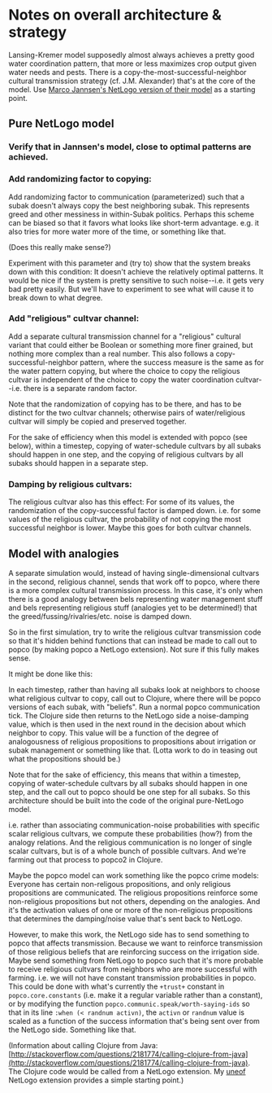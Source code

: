 Notes on overall architecture & strategy
====

Lansing-Kremer model supposedly almost always achieves a pretty good
water coordination pattern, that more or less maximizes crop output
given water needs and pests.  There is a
copy-the-most-successful-neighbor cultural transmission strategy (cf.
J.M. Alexander) that's at the core of the model.  Use [Marco Jannsen's
NetLogo version of their
model](http://www.openabm.org/model/2221/version/2/view) as a starting
point.

## Pure NetLogo model

### Verify that in Jannsen's model, close to optimal patterns are achieved.


### Add randomizing factor to copying:

Add randomizing factor to communication (parameterized) such that a
subak doesn't always copy the best neighboring subak.  This represents
greed and other messiness in within-Subak politics.  Perhaps this scheme
can be biased so that it favors what looks like short-term advantage.
e.g.  it also tries for more water more of the time, or something like
that.

(Does this really make sense?)

Experiment with this parameter and (try to) show that the system
breaks down with this condition: It doesn't achieve the relatively
optimal patterns.  It would be nice if the system is pretty sensitive to
such noise--i.e. it gets very bad pretty easily.  But we'll have to
experiment to see what will cause it to break down to what degree.

### Add "religious" cultvar channel:

Add a separate cultural transmission channel for a "religious"
cultural variant that could either be Boolean or something more finer
grained, but nothing more complex than a real number.  This also follows
a copy-successful-neighbor pattern, where the success measure is the
same as for the water pattern copying, but where the choice to copy the
religious cultvar is independent of the choice to copy the water
coordination cultvar--i.e. there is a separate random factor.

Note that the randomization of copying has to be there, and has to be
distinct for the two cultvar channels; otherwise pairs of
water/religious cultvar will simply be copied and preserved together.

For the sake of efficiency when this model is extended with popco (see
below), within a timestep, copying of water-schedule cultvars by all
subaks should happen in one step, and the copying of religious cultvars
by all subaks should happen in a separate step.

### Damping by religious cultvars:

The religious cultvar also has this effect: For some of its values,
the randomization of the copy-successful factor is damped down.  i.e.
for some values of the religious cultvar, the probability of not
copying the most successful neighbor is lower.  Maybe this goes for
both cultvar channels.


## Model with analogies

A separate simulation would, instead of having single-dimensional
cultvars in the second, religious channel, sends that work off to popco,
where there is a more complex cultural transmission process.  In this
case, it's only when there is a good analogy between bels representing
water management stuff and bels representing religious stuff (analogies
yet to be determined!) that the greed/fussing/rivalries/etc. noise is
damped down.

So in the first simulation, try to write the religious cultvar
transmission code so that it's hidden behind functions that can
instead be made to call out to popco (by making popco a NetLogo
extension).  Not sure if this fully makes sense.

It might be done like this:

In each timestep, rather than having all subaks look at neighbors to
choose what religious cultvar to copy, call out to Clojure, where there
will be popco versions of each subak, with "beliefs".  Run a normal
popco communication tick.  The Clojure side then returns to the NetLogo
side a noise-damping value, which is then used in the next round in the
decision about which neighbor to copy.  This value will be a function of
the degree of analogousness of religious propositions to propositions
about irrigation or subak management or something like that.  (Lotta
work to do in teasing out what the propositions should be.)

Note that for the sake of efficiency, this means that within a timestep,
copying of water-schedule cultvars by all subaks should happen in one
step, and the call out to popco should be one step for all subaks.
So this architecture should be built into the code of the original
pure-NetLogo model.

i.e. rather than associating communication-noise probabilities with
specific scalar religious cultvars, we compute these probabilities
(how?) from the analogy relations.  And the religious communication is
no longer of single scalar cultvars, but is of a whole bunch of
possible cultvars.  And we're farming out that process to popco2 in
Clojure.

Maybe the popco model can work something like the popco crime models:
Everyone has certain non-religous propositions, and only religious
propositions are communicated.  The religious propositions reinforce
some non-religious propositions but not others, depending on the
analogies.  And it's the activation values of one or more of the
non-religious propositions that determines the damping/noise value
that's sent back to NetLogo.

However, to make this work, the NetLogo side has to send something to
popco that affects transmission.  Because we want to reinforce
transmission of those religious beliefs that are reinforcing success on
the irrigation side.  Maybe send something from NetLogo to popco such
that it's more probable to receive religious cultvars from neighbors who
are more successful with farming.  i.e. we will not have constant
transmission probabilities in popco.  This could be done with what's
currently the `+trust+` constant in `popco.core.constants` (i.e. make it
a regular variable rather than a constant), or by modifying the function
`popco.communic.speak/worth-saying-ids` so that in its line `:when (< randnum
activn)`, the `activn` or `randnum` value is scaled as a function of the
success information that's being sent over from the NetLogo side.
Something like that.

(Information about calling Clojure from Java:
[http://stackoverflow.com/questions/2181774/calling-clojure-from-java](http://stackoverflow.com/questions/2181774/calling-clojure-from-java).
The Clojure code would be called from a NetLogo extension.  My
[uneof](https://github.com/mars0i/uneof) NetLogo extension provides a
simple starting point.)
